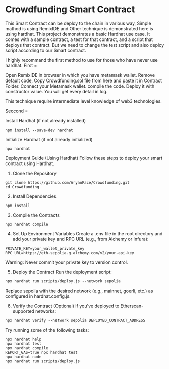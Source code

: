 # Crowdfunding Smart Contract

This Smart Contract can be deploy to the chain in various way, Simple mathod is using RemixIDE and Other technique is demonstrated here is using hardhat.
This project demonstrates a basic Hardhat use case. It comes with a sample contract, a test for that contract, and a script that deploys that contract.
But we need to change the test script and also deploy script according to our Smart contract.

I highly recommand the first method to use for those who have never use hardhat.
First =

Open RemixIDE in browser in which you have metamask wallet.
Remove default code, Copy Crowdfunding.sol file from here and paste it in Contract Folder.
Connect your Metamask wallet.
compile the code.
Deploy it with constructor value.
You will get every detail in log.

This technique require intermediate level knowledge of web3 technologies.

Seccond =


Install Hardhat (if not already installed)
```shell
npm install --save-dev hardhat
```

Initialize Hardhat (if not already initialized)
```shell
npx hardhat
```



Deployment Guide (Using Hardhat)
Follow these steps to deploy your smart contract using Hardhat.

1. Clone the Repository
```shell
git clone https://github.com/AryanPace/Crowdfunding.git
cd Crowdfunding
```
2. Install Dependencies
```shell
npm install
```
3. Compile the Contracts
```shell
npx hardhat compile
```
4. Set Up Environment Variables
Create a .env file in the root directory and add your private key and RPC URL (e.g., from Alchemy or Infura):

```shell
PRIVATE_KEY=your_wallet_private_key
RPC_URL=https://eth-sepolia.g.alchemy.com/v2/your-api-key
```
Warning: Never commit your private key to version control.

5. Deploy the Contract
Run the deployment script:

```shell
npx hardhat run scripts/deploy.js --network sepolia
```
Replace sepolia with the desired network (e.g., mainnet, goerli, etc.) as configured in hardhat.config.js.

6. Verify the Contract (Optional)
If you've deployed to Etherscan-supported networks:

```shell
npx hardhat verify --network sepolia DEPLOYED_CONTRACT_ADDRESS
```


Try running some of the following tasks:

```shell
npx hardhat help
npx hardhat test
npx hardhat compile
REPORT_GAS=true npx hardhat test
npx hardhat node
npx hardhat run scripts/deploy.js
```
